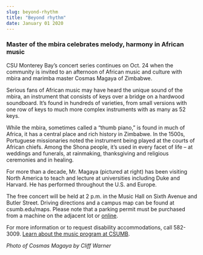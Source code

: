 ```yaml
---
slug: beyond-rhythm
title: "Beyond rhythm"
date: January 01 2020
---
```


 
<h3>Master of the mbira celebrates melody, harmony in African music</h3>
<p>
  CSU Monterey Bay’s concert series continues on Oct. 24 when the community is
  invited to an afternoon of African music and culture with mbira and marimba
  master Cosmas Magaya of Zimbabwe.
</p>
<p>
  Serious fans of African music may have heard the unique sound of the mbira, an
  instrument that consists of keys over a bridge on a hardwood soundboard. It’s
  found in hundreds of varieties, from small versions with one row of keys to
  much more complex instruments with as many as 52 keys.
</p>
<p>
  While the mbira, sometimes called a “thumb piano,” is found in much of Africa,
  it has a central place and rich history in Zimbabwe. In the 1500s, Portuguese
  missionaries noted the instrument being played at the courts of African
  chiefs. Among the Shona people, it’s used in every facet of life – at weddings
  and funerals, at rainmaking, thanksgiving and religious ceremonies and in
  healing.
</p>
<p>
  For more than a decade, Mr. Magaya (pictured at right) has been visiting North
  America to teach and lecture at universities including Duke and Harvard. He
  has performed throughout the U.S. and Europe.
</p>
<p>
  The free concert will be held at 2 p.m. in the Music Hall on Sixth Avenue and
  Butler Street. Driving directions and a campus map can be found at
  csumb.edu/maps. Please note that a parking permit must be purchased from a
  machine on the adjacent lot or
  <a href="https://parking.csumb.edu/buy-permit">online</a>.
</p>
<p>
  For more information or to request disability accommodations, call 582-3009.
  <a href="https://csumb.edu/music">Learn about the music program at CSUMB</a>.
</p>
<p><em>Photo of Cosmas Magaya by Cliff Warner</em></p>
 
